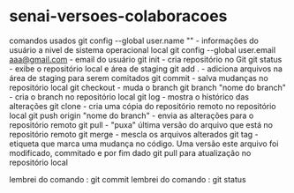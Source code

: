 # senai-versoes-colaboracoes
comandos usados
git config --global user.name "" - informações do usuário a nivel de sistema operacional local
git config --global user.email aaa@gmail.com - email do usuário
git init - cria repositório no Git
git status - exibe o repositório local e área de staging
git add . - adiciona arquivos na área de staging para serem comitados
git commit - salva mudanças no repositório local
git checkout - muda o branch
git branch "nome do branch" - cria o branch no repositório local
git log - mostra o histórico das alterações
git clone - cria uma cópia do repositório remoto no repositório local
git push origin "nome do branch" - envia as alterações para o repositório remoto
git pull - "puxa" última versão do arquivo que está no repositório remoto
git merge - mescla os arquivos alterados
git tag - etiqueta que marca uma mudança no código. Uma versão
este arquivo foi modificado, commitado e por fim dado git pull para atualização no repositório local


lembrei do comando : git commit
lembrei do comando : git status

